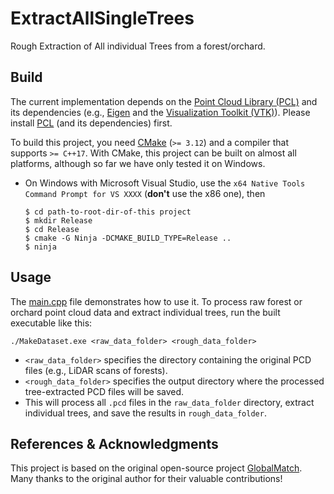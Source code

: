 # ExtractAllSingleTrees
Rough Extraction of All individual Trees from a forest/orchard.

## Build

The current implementation depends on the [Point Cloud Library (PCL)](https://pointclouds.org) and its dependencies
(e.g., [Eigen](https://eigen.tuxfamily.org/index.php?title=Main_Page) and the [Visualization Toolkit (VTK)](https://vtk.org)).
Please install [PCL](https://pointclouds.org/downloads/#cross-platform) (and its dependencies) first.

To build this project, you need [CMake](https://cmake.org/download/) (`>= 3.12`) and a compiler that
supports `>= C++17`.
With CMake, this project can be built on almost all platforms, 
although so far we have only tested it on Windows.


- On Windows with Microsoft Visual Studio, use the `x64 Native Tools Command Prompt for VS XXXX` (**don't** use the
  x86 one), then
  ```
  $ cd path-to-root-dir-of-this project
  $ mkdir Release
  $ cd Release
  $ cmake -G Ninja -DCMAKE_BUILD_TYPE=Release ..
  $ ninja
  ```
  
## Usage

The [main.cpp](./makedataset/main.cpp) file demonstrates how to use it. 
To process raw forest or orchard point cloud data and extract individual trees, run the built executable like this:
```commandline
./MakeDataset.exe <raw_data_folder> <rough_data_folder>
```
- `<raw_data_folder>` specifies the directory containing the original PCD files (e.g., LiDAR scans of forests).
- `<rough_data_folder>` specifies the output directory where the processed tree-extracted PCD files will be saved.
- This will process all `.pcd` files in the `raw_data_folder` directory, extract individual trees, and save the results in `rough_data_folder`.

## References & Acknowledgments
This project is based on the original open-source project [GlobalMatch](https://github.com/zexinyang/GlobalMatch). Many thanks to the original author for their valuable contributions!


